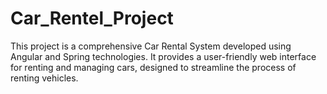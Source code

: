 # Car_Rentel_Project
This project is a comprehensive Car Rental System developed using Angular and Spring technologies. It provides a user-friendly web interface for renting and managing cars, designed to streamline the process of renting vehicles.
